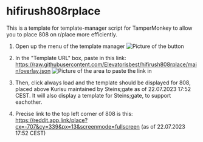 # hifirush808rplace

This is a template for template-manager script for TamperMonkey to allow you to place 808 on r/place more efficiently.

1. Open up the menu of the template manager ![Picture of the button](https://i.imgur.com/i6K9VVi.png)

2. In the "Template URL" box, paste in this link: https://raw.githubusercontent.com/Elevatorisbest/hifirush808rplace/main/overlay.json ![Picture of the area to paste the link in](https://i.imgur.com/GdLRJb5.png)

3. Then, click always load and the template should be displayed for 808, placed above Kurisu maintained by Steins;gate as of 22.07.2023 17:52 CEST. It will also display a template for Steins;gate, to support eachother.

4. Precise link to the top left corner of 808 is this: https://reddit.app.link/place?cx=-707&cy=339&px=13&screenmode=fullscreen (as of 22.07.2023 17:52 CEST)
